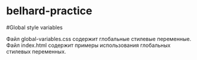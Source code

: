 # belhard-practice

#Global style variables

Файл global-variables.css содержит глобальные стилевые переменные.
Файл index.html содержит примеры использования глобальных стилевых переменных.
